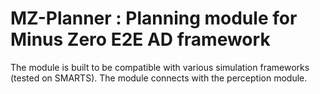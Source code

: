 # MZ-Planner : Planning module for Minus Zero E2E AD framework

The module is built to be compatible with various simulation frameworks (tested on SMARTS). The module connects with the perception module. 